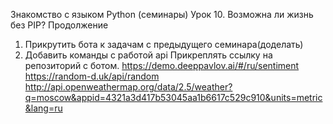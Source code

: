 Знакомство с языком Python (семинары)
Урок 10. Возможна ли жизнь без PIP? Продолжение

   1. Прикрутить бота к задачам с предыдущего семинара(доделать)
   2. Добавить команды с работой api Прикреплять ссылку на репозиторий с ботом.
      https://demo.deeppavlov.ai/#/ru/sentiment
      https://random-d.uk/api/random
      http://api.openweathermap.org/data/2.5/weather?q=moscow&appid=4321a3d417b53045aa1b6617c529c910&units=metric&lang=ru

